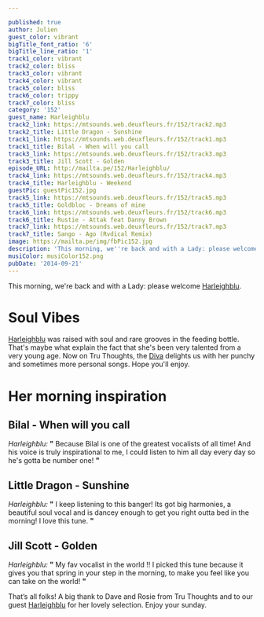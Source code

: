 ```yaml
---

published: true
author: Julien
guest_color: vibrant
bigTitle_font_ratio: '6'
bigTitle_line_ratio: '1'
track1_color: vibrant
track2_color: bliss
track3_color: vibrant
track4_color: vibrant
track5_color: bliss
track6_color: trippy
track7_color: bliss
category: '152'
guest_name: Harleighblu
track2_link: https://mtsounds.web.deuxfleurs.fr/152/track2.mp3
track2_title: Little Dragon - Sunshine
track1_link: https://mtsounds.web.deuxfleurs.fr/152/track1.mp3
track1_title: Bilal - When will you call
track3_link: https://mtsounds.web.deuxfleurs.fr/152/track3.mp3
track3_title: Jill Scott - Golden
episode_URL: http://mailta.pe/152/Harleighblu/
track4_link: https://mtsounds.web.deuxfleurs.fr/152/track4.mp3
track4_title: Harleighblu - Weekend
guestPic: guestPic152.jpg
track5_link: https://mtsounds.web.deuxfleurs.fr/152/track5.mp3
track5_title: Goldbloc - Dreams of mine
track6_link: https://mtsounds.web.deuxfleurs.fr/152/track6.mp3
track6_title: Rustie - Attak feat Danny Brown
track7_link: https://mtsounds.web.deuxfleurs.fr/152/track7.mp3
track7_title: Sango - Ago (Rvdical Remix)
image: https://mailta.pe/img/fbPic152.jpg
description: 'This morning, we''re back and with a Lady: please welcome Harleighblu !'
musiColor: musiColor152.png
pubDate: '2014-09-21'
---
```



This morning, we're back and with a Lady: please welcome [Harleighblu](https://soundcloud.com/harleighblu "Harleighblu Soundcloud'").
 
# Soul Vibes
 
[Harleighblu](https://www.facebook.com/HarleighbluOfficial "Harleighblu Facebook'") was raised with soul and rare grooves in the feeding bottle. That's maybe what explain the fact that she's been very talented from a very young age. Now on Tru Thoughts, the [Diva](http://www.tru-thoughts.co.uk/artists/harleighblu "Harleighblu's Tru Thoughts Page") delights us with her punchy and sometimes more personal songs. Hope you'll enjoy.
 
# Her morning inspiration
 
## Bilal - When will you call
_Harleighblu:_ **"** Because Bilal is one of the greatest vocalists of all time! And his voice is truly inspirational to me, I could listen to him all day every day so he's gotta be number one! **"** 
 
## Little Dragon - Sunshine
_Harleighblu:_ **"** I keep listening to this banger! Its got big harmonies, a beautiful soul vocal and is dancey enough to get you right outta bed in the morning! I love this tune. **"** 
 
## Jill Scott - Golden
_Harleighblu:_ **"** My fav vocalist in the world !! I picked this tune because it gives you that spring in your step in the morning, to make you feel like you can take on the world! **"** 
 

That’s all folks! A big thank to Dave and Rosie from Tru Thoughts and to our guest [Harleighblu](https://twitter.com/Harleighblu "Harleighblu' Twitter") for her lovely selection. Enjoy your sunday.
